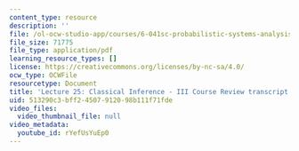 ```yaml
---
content_type: resource
description: ''
file: /ol-ocw-studio-app/courses/6-041sc-probabilistic-systems-analysis-and-applied-probability-fall-2013/rYefUsYuEp0_transcript.pdf
file_size: 71775
file_type: application/pdf
learning_resource_types: []
license: https://creativecommons.org/licenses/by-nc-sa/4.0/
ocw_type: OCWFile
resourcetype: Document
title: 'Lecture 25: Classical Inference - III Course Review transcript'
uid: 513290c3-bff2-4507-9120-98b111f71fde
video_files:
  video_thumbnail_file: null
video_metadata:
  youtube_id: rYefUsYuEp0
---
```

